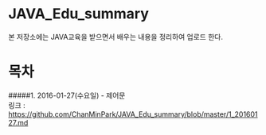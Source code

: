 # JAVA_Edu_summary  
본 저장소에는 JAVA교육을 받으면서 배우는 내용을 정리하여 업로드 한다.  

# 목차  
#####1. 2016-01-27(수요일) - 제어문  
링크 : https://github.com/ChanMinPark/JAVA_Edu_summary/blob/master/1_20160127.md  
